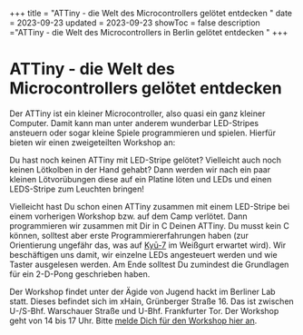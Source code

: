 +++
title = "ATTiny - die Welt des Microcontrollers gelötet entdecken "
date = 2023-09-23
updated = 2023-09-23
showToc = false
description ="ATTiny - die Welt des Microcontrollers in Berlin gelötet entdecken "
+++

<script lang="ts">
    import Figure from "$lib/components/Figure.svelte";
</script>

# ATTiny - die Welt des Microcontrollers gelötet entdecken

Der ATTiny ist ein kleiner Microcontroller, also quasi ein ganz kleiner Computer. Damit kann man unter anderem wunderbar LED-Stripes ansteuern oder sogar kleine Spiele programmieren und spielen. Hierfür bieten wir einen zweigeteilten Workshop an:

Du hast noch keinen ATTiny mit LED-Stripe gelötet? Vielleicht auch noch keinen Lötkolben in der Hand gehabt? Dann werden wir nach ein paar kleinen Lötvorübungen diese auf ein Platine löten und LEDs und einen LEDS-Stripe zum Leuchten bringen!

Vielleicht hast Du schon einen ATTiny zusammen mit einem LED-Stripe bei einem vorherigen Workshop bzw. auf dem Camp verlötet. Dann programmieren wir zusammen mit Dir in C Deinen ATTiny. Du musst kein C können, solltest aber erste Programmiererfahrungen haben (zur Orientierung ungefähr das, was auf [Kyū-7](https://coderdojo.red/posts/kyu-7/) im Weißgurt erwartet wird). Wir beschäftigen uns damit, wir einzelne LEDs angesteuert werden und wie Taster ausgelesen werden. Am Ende solltest Du zumindest die Grundlagen für ein 2-D-Pong geschrieben haben.

Der Workshop findet unter der Ägide von Jugend hackt im Berliner Lab statt. Dieses befindet sich im xHain, Grünberger Straße 16. Das ist zwischen U-/S-Bhf. Warschauer Straße und U-Bhf. Frankfurter Tor. Der Workshop geht von 14 bis 17 Uhr. Bitte [melde Dich für den Workshop hier an](https://anmeldung.jugendhackt.org/berlin/pygames1-2).

<Figure src="/images/kyu-6/attiny/16-stripe_th.jpg" alt="LED-Stripe" />
